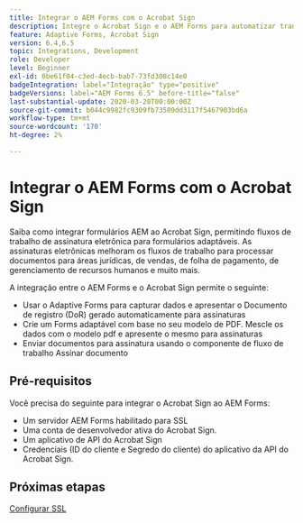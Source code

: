 ```yaml
---
title: Integrar o AEM Forms com o Acrobat Sign
description: Integre o Acrobat Sign e o AEM Forms para automatizar transações complexas e incluir assinaturas eletrônicas legais como parte de uma experiência digital contínua.
feature: Adaptive Forms, Acrobat Sign
version: 6.4,6.5
topic: Integrations, Development
role: Developer
level: Beginner
exl-id: 0be61f04-c3ed-4ecb-bab7-73fd308c14e0
badgeIntegration: label="Integração" type="positive"
badgeVersions: label="AEM Forms 6.5" before-title="false"
last-substantial-update: 2020-03-20T00:00:00Z
source-git-commit: b044c9982fc9309fb73509dd3117f5467903bd6a
workflow-type: tm+mt
source-wordcount: '170'
ht-degree: 2%

---
```


# Integrar o AEM Forms com o Acrobat Sign

Saiba como integrar formulários AEM ao Acrobat Sign, permitindo fluxos de trabalho de assinatura eletrônica para formulários adaptáveis. As assinaturas eletrônicas melhoram os fluxos de trabalho para processar documentos para áreas jurídicas, de vendas, de folha de pagamento, de gerenciamento de recursos humanos e muito mais.

A integração entre o AEM Forms e o Acrobat Sign permite o seguinte:

* Usar o Adaptive Forms para capturar dados e apresentar o Documento de registro (DoR) gerado automaticamente para assinaturas
* Crie um Forms adaptável com base no seu modelo de PDF. Mescle os dados com o modelo pdf e apresente o mesmo para assinaturas
* Enviar documentos para assinatura usando o componente de fluxo de trabalho Assinar documento

## Pré-requisitos

Você precisa do seguinte para integrar o Acrobat Sign ao AEM Forms:

* Um servidor AEM Forms habilitado para SSL
* Uma conta de desenvolvedor ativa do Acrobat Sign.
* Um aplicativo de API do Acrobat Sign
* Credenciais (ID do cliente e Segredo do cliente) do aplicativo da API do Acrobat Sign.

## Próximas etapas

[Configurar SSL](./set-up-ssl.md)
